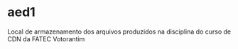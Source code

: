 # aed1
Local de armazenamento dos arquivos produzidos na disciplina do curso de CDN da FATEC Votorantim
